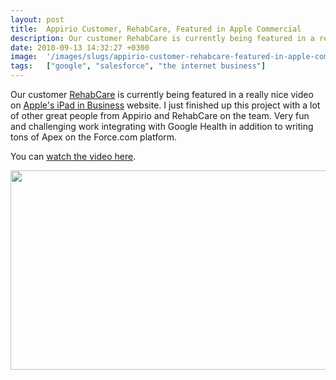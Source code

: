 ```yaml
---
layout: post
title:  Appirio Customer, RehabCare, Featured in Apple Commercial
description: Our customer RehabCare is currently being featured in a really nice video on Apples iPad in Business website. I just finished up this project with a lot of other great people from Appirio and RehabCare on the team. Very fun and challenging work integrating with Google Health in addition to writing tons of Apex on the Force.com platform. You can watch the video here . 
date: 2010-09-13 14:32:27 +0300
image:  '/images/slugs/appirio-customer-rehabcare-featured-in-apple-commercial.jpg'
tags:   ["google", "salesforce", "the internet business"]
---
```

<p>Our customer <a href="http://www.rehabcare.com/" target="_blank">RehabCare</a> is currently being featured in a really nice video on <a href="http://www.apple.com/ipad/business/profiles/rehabcare/" target="_blank">Apple's iPad in Business</a> website. I just finished up this project with a lot of other great people from Appirio and RehabCare on the team. Very fun and challenging work integrating with Google Health in addition to writing tons of Apex on the Force.com platform.
<p>You can <a href="http://www.apple.com/ipad/business/profiles/rehabcare/" target="_blank">watch the video here</a>.</p>
<p><a href="http://www.apple.com/ipad/business/profiles/rehabcare/" target="_blank"><img src="http://res.cloudinary.com/blog-jeffdouglas-com/image/upload/v1401029466/bxbt3pixcj7g4z94wzos.png" border="0" alt="" width="525" height="319" /></a></p></p>

